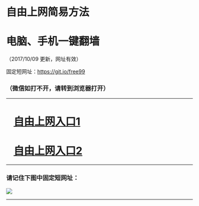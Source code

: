 ﻿# 自由上网简易方法

# 电脑、手机一键翻墙

（2017/10/09 更新，网址有效）

固定短网址：https://git.io/free99

### （微信如打不开，请转到浏览器打开）


***





# &nbsp;&nbsp; <a href="http://ft582415330.fwq-tz-1001.info/fwqtz01.html?t=100900110676 " target="_blank">自由上网入口1</a>
# &nbsp;&nbsp; <a href="http://ft3096227536.fwq-tz-1002.info/fwqtz02.html?t=100900117393 " target="_blank">自由上网入口2</a>
***

### 请记住下图中固定短网址：

<img src="https://s3-us-west-2.amazonaws.com/fwq-1001/yjfq-20170905okok.png" /> 


***

